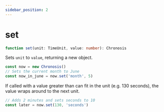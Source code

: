 ```yaml
---
sidebar_position: 2
---
```


# set

```ts
function set(unit: TimeUnit, value: number): Chronosis
```

Sets `unit` to `value`, returning a new object.

```ts
const now = new Chronosis()
// Sets the current month to June
const now_in_june = now.set('month', 5)
```

If called with a value greater than can fit in the unit (e.g. 130 seconds), the value wraps around to the next unit.

```ts
// Adds 2 minutes and sets seconds to 10
const later = now.set(130, 'seconds')
```
